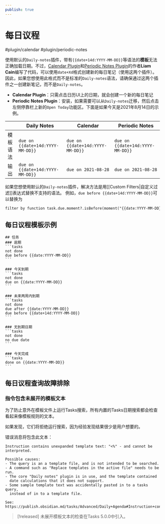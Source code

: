 ```yaml
---
publish: true
---
```


# 每日议程

<span class="related-pages">#plugin/calendar #plugin/periodic-notes</span>

使用默认的`Daily-notes`插件，带有`{{date+14d:YYYY-MM-DD}}`等语法的**模板**无法正确加载日期。不过，[Calendar Plugin](https://github.com/liamcain/obsidian-calendar-plugin)和[Periodic Notes Plugin](https://github.com/liamcain/obsidian-periodic-notes)的作者**Liam Cain**编写了代码，可以使用`date+Xd`格式创建新的每日笔记（使用这两个插件）。
因此，如果您想使用此格式而不是标准的`Daily-notes`语法，请确保通过这两个插件之一创建新笔记，而不是`Daily-notes`。

- **Calendar Plugin**：只需点击日历UI上的日期，就会创建一个新的每日笔记
- **Periodic Notes Plugin**：安装，如果需要可以从`Daily-notes`迁移，然后点击左侧停靠栏上新的`Open Today`功能区。下面是如果今天是2021年8月14日的示例。

|                 | Daily Notes                      | Calendar                         | Periodic Notes                   |
| --------------- | -------------------------------- | -------------------------------- | -------------------------------- |
| 模板语法        | `due on {{date+14d:YYYY-MM-DD}}` | `due on {{date+14d:YYYY-MM-DD}}` | `due on {{date+14d:YYYY-MM-DD}}` |
| 输出            | `due on {{date+14d:YYYY-MM-DD}}` | `due on 2021-08-28`              | `due on 2021-08-28`              |

如果您想使用默认的`Daily-notes`插件，解决方法是用[[Custom Filters|自定义过滤]]表达式替换不支持的语法。
例如，`due before {{date+14d:YYYY-MM-DD}}`可以替换为

```markdown
filter by function task.due.moment?.isBefore(moment("{{date:YYYY-MM-DD}}").add(14, 'days'), 'day') || false
```

## 每日议程**模板**示例

    ## 任务
    ### 逾期
    ```tasks
    not done
    due before {{date:YYYY-MM-DD}}
    ```

    ### 今天到期
    ```tasks
    not done
    due on {{date:YYYY-MM-DD}}
    ```

    ### 未来两周内到期
    ```tasks
    not done
    due after {{date:YYYY-MM-DD}}
    due before {{date+14d:YYYY-MM-DD}}
    ```

    ### 无到期日期
    ```tasks
    not done
    no due date
    ```

    ### 今天完成
    ```tasks
    done on {{date:YYYY-MM-DD}}
    ```

## 每日议程查询故障排除

### 指令包含未展开的模板文本

<!-- If the above heading name changes, please update the source code,
so that the new URL is shown in the error message below. -->

为了防止意外在模板文件上运行Tasks搜索，所有内置的Tasks日期搜索都会检查看起来像模板规则的文本。

如果发现，它们将拒绝运行搜索，因为经验发现结果很少是用户想要的。

错误消息将包含此文本：

<!-- snippet: TemplatingPluginTools.test.TemplatingPluginTools_date_templating_error_sample_for_docs.approved.text -->
```text
Instruction contains unexpanded template text: "<%" - and cannot be interpreted.

Possible causes:
- The query is an a template file, and is not intended to be searched.
- A command such as "Replace templates in the active file" needs to be run.
- The core "Daily notes" plugin is in use, and the template contained
  date calculations that it does not support.
- Some sample template text was accidentally pasted in to a tasks query,
  instead of in to a template file.

See: https://publish.obsidian.md/tasks/Advanced/Daily+Agenda#Instruction+contains+unexpanded+template+text
```
<!-- endSnippet -->

> [!released]
> 未展开模板文本的检查在Tasks 5.0.0中引入。
